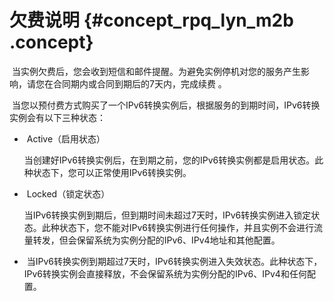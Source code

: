 # 欠费说明 {#concept_rpq_lyn_m2b .concept}

 当实例欠费后，您会收到短信和邮件提醒。为避免实例停机对您的服务产生影响，请您在合同期内或合同到期后的7天内，完成续费 。

 当您以预付费方式购买了一个IPv6转换实例后，根据服务的到期时间，IPv6转换实例会有以下三种状态：

-    Active（启用状态）

    当创建好IPv6转换实例后，在到期之前，您的IPv6转换实例都是启用状态。此种状态下，您可以正常使用IPv6转换实例。

-    Locked（锁定状态）

    当IPv6转换实例到期后，但到期时间未超过7天时，IPv6转换实例进入锁定状态。此种状态下，您不能对IPv6转换实例进行任何操作，并且实例不会进行流量转发，但会保留系统为实例分配的IPv6、IPv4地址和其他配置。

-    当IPv6转换实例到期超过7天时，IPv6转换实例进入失效状态。此种状态下，IPv6转换实例会直接释放，不会保留系统为实例分配的IPv6、IPv4和任何配置。 

